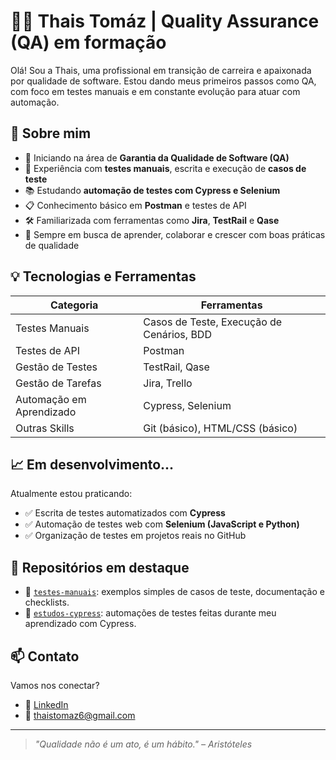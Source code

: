 # 👩‍💻 Thais Tomáz | Quality Assurance (QA) em formação

Olá! Sou a Thais, uma profissional em transição de carreira e apaixonada por qualidade de software. Estou dando meus primeiros passos como QA, com foco em testes manuais e em constante evolução para atuar com automação.

## 🎯 Sobre mim

- 📌 Iniciando na área de **Garantia da Qualidade de Software (QA)**
- 🧪 Experiência com **testes manuais**, escrita e execução de **casos de teste**
- 📚 Estudando **automação de testes com Cypress e Selenium**
- 📋 Conhecimento básico em **Postman** e testes de API
- 🛠️ Familiarizada com ferramentas como **Jira**, **TestRail** e **Qase**
- 👀 Sempre em busca de aprender, colaborar e crescer com boas práticas de qualidade

## 💡 Tecnologias e Ferramentas

| Categoria | Ferramentas |
|----------|-------------|
| Testes Manuais | Casos de Teste, Execução de Cenários, BDD |
| Testes de API | Postman |
| Gestão de Testes | TestRail, Qase |
| Gestão de Tarefas | Jira, Trello |
| Automação em Aprendizado | Cypress, Selenium |
| Outras Skills | Git (básico), HTML/CSS (básico) |

## 📈 Em desenvolvimento...

Atualmente estou praticando:

- ✅ Escrita de testes automatizados com **Cypress**
- ✅ Automação de testes web com **Selenium (JavaScript e Python)**
- ✅ Organização de testes em projetos reais no GitHub

## 🌱 Repositórios em destaque

- 🔹 [`testes-manuais`](https://github.com/seuusuario/testes-manuais): exemplos simples de casos de teste, documentação e checklists.
- 🔹 [`estudos-cypress`](https://github.com/seuusuario/estudos-cypress): automações de testes feitas durante meu aprendizado com Cypress.

## 📫 Contato

Vamos nos conectar?  
- 💼 [LinkedIn](http://www.linkedin.com/in/thaisbt6)
- 📧 thaistomaz6@gmail.com

---

> *"Qualidade não é um ato, é um hábito." – Aristóteles*

